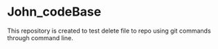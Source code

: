 # John_codeBase
This repository is created to test delete file to repo using git commands through command line.
